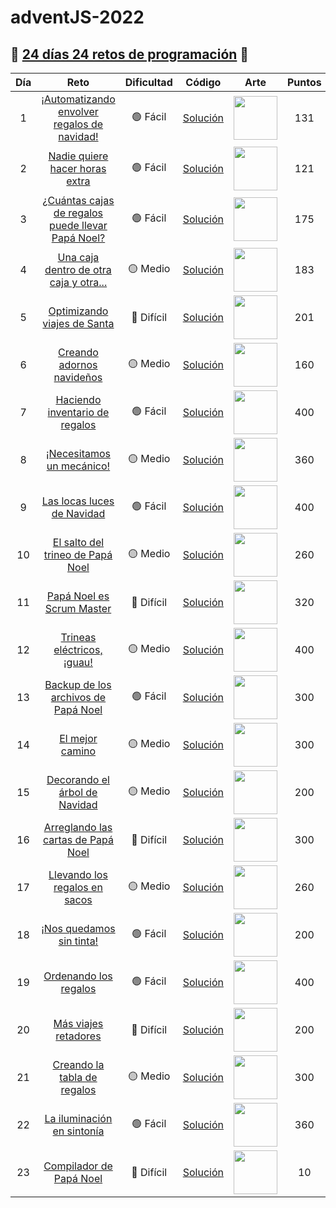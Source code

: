 # adventJS-2022

## 🎄 [24 días 24 retos de programación](https://adventjs.dev/es) 🎄

| Día | Reto                                                                                           | Dificultad  | Código                        | Arte                                                                 | Puntos |
| :-: | :--------------------------------------------------------------------------------------------: | :---------: | :---------------------------: | :------------------------------------------------------------------: | :----: |
| 1   | [¡Automatizando envolver regalos de navidad!](https://adventjs.dev/es/challenges/2022/1)       | 🟢 Fácil    | [Solución](./retos/Reto1.md)  | <img src="https://adventjs.dev/challenges-2022/1.svg" width="70" />  | 131    |
| 2   | [Nadie quiere hacer horas extra](https://adventjs.dev/es/challenges/2022/2)                    | 🟢 Fácil    | [Solución](./retos/Reto2.md)  | <img src="https://adventjs.dev/challenges-2022/2.svg" width="70" />  | 121    |
| 3   | [¿Cuántas cajas de regalos puede llevar Papá Noel?](https://adventjs.dev/es/challenges/2022/3) | 🟢 Fácil    | [Solución](./retos/Reto3.md)  | <img src="https://adventjs.dev/challenges-2022/3.svg" width="70" />  | 175    |
| 4   | [Una caja dentro de otra caja y otra...](https://adventjs.dev/es/challenges/2022/4)            | 🟡 Medio    | [Solución](./retos/Reto4.md)  | <img src="https://adventjs.dev/challenges-2022/4.svg" width="70" />  | 183    |
| 5   | [Optimizando viajes de Santa](https://adventjs.dev/es/challenges/2022/5)                       | 🔴 Difícil  | [Solución](./retos/Reto5.md)  | <img src="https://adventjs.dev/challenges-2022/5.svg" width="70" />  | 201    |
| 6   | [Creando adornos navideños](https://adventjs.dev/es/challenges/2022/6)                         | 🟡 Medio    | [Solución](./retos/Reto6.md)  | <img src="https://adventjs.dev/challenges-2022/6.svg" width="70" />  | 160    |
| 7   | [Haciendo inventario de regalos](https://adventjs.dev/es/challenges/2022/7)                    | 🟢 Fácil    | [Solución](./retos/Reto7.md)  | <img src="https://adventjs.dev/challenges-2022/7.svg" width="70" />  | 400    |
| 8   | [¡Necesitamos un mecánico!](https://adventjs.dev/es/challenges/2022/8)                         | 🟡 Medio    | [Solución](./retos/Reto8.md)  | <img src="https://adventjs.dev/challenges-2022/8.svg" width="70" />  | 360    |
| 9   | [Las locas luces de Navidad](https://adventjs.dev/es/challenges/2022/9)                        | 🟢 Fácil    | [Solución](./retos/Reto9.md)  | <img src="https://adventjs.dev/challenges-2022/9.svg" width="70" />  | 400    |
| 10  | [El salto del trineo de Papá Noel](https://adventjs.dev/es/challenges/2022/10)                 | 🟡 Medio    | [Solución](./retos/Reto10.md) | <img src="https://adventjs.dev/challenges-2022/10.svg" width="70" /> | 260    |
| 11  | [Papá Noel es Scrum Master](https://adventjs.dev/es/challenges/2022/11)                        | 🔴 Difícil  | [Solución](./retos/Reto11.md) | <img src="https://adventjs.dev/challenges-2022/11.svg" width="70" /> | 320    |
| 12  | [Trineas eléctricos, ¡guau!](https://adventjs.dev/es/challenges/2022/12)                       | 🟡 Medio    | [Solución](./retos/Reto12.md) | <img src="https://adventjs.dev/challenges-2022/12.svg" width="70" /> | 400    |
| 13  | [Backup de los archivos de Papá Noel](https://adventjs.dev/es/challenges/2022/13)              | 🟢 Fácil    | [Solución](./retos/Reto13.md) | <img src="https://adventjs.dev/challenges-2022/13.svg" width="70" /> | 300    |
| 14  | [El mejor camino](https://adventjs.dev/es/challenges/2022/14)                                  | 🟡 Medio    | [Solución](./retos/Reto14.md) | <img src="https://adventjs.dev/challenges-2022/14.svg" width="70" /> | 300    |
| 15  | [Decorando el árbol de Navidad](https://adventjs.dev/es/challenges/2022/15)                    | 🟡 Medio    | [Solución](./retos/Reto15.md) | <img src="https://adventjs.dev/challenges-2022/15.svg" width="70" /> | 200    |
| 16  | [Arreglando las cartas de Papá Noel](https://adventjs.dev/es/challenges/2022/16)               | 🔴 Difícil  | [Solución](./retos/Reto16.md) | <img src="https://adventjs.dev/challenges-2022/16.svg" width="70" /> | 300    |
| 17  | [Llevando los regalos en sacos](https://adventjs.dev/es/challenges/2022/17)                    | 🟡 Medio    | [Solución](./retos/Reto17.md) | <img src="https://adventjs.dev/challenges-2022/17.svg" width="70" /> | 260    |
| 18  | [¡Nos quedamos sin tinta!](https://adventjs.dev/es/challenges/2022/18)                         | 🟢 Fácil    | [Solución](./retos/Reto18.md) | <img src="https://adventjs.dev/challenges-2022/18.svg" width="70" /> | 200    |
| 19  | [Ordenando los regalos](https://adventjs.dev/es/challenges/2022/19)                            | 🟢 Fácil    | [Solución](./retos/Reto19.md) | <img src="https://adventjs.dev/challenges-2022/19.svg" width="70" /> | 400    |
| 20  | [Más viajes retadores](https://adventjs.dev/es/challenges/2022/20)                             | 🔴 Difícil  | [Solución](./retos/Reto20.md) | <img src="https://adventjs.dev/challenges-2022/20.svg" width="70" /> | 200    |
| 21  | [Creando la tabla de regalos](https://adventjs.dev/es/challenges/2022/21)                      | 🟡 Medio    | [Solución](./retos/Reto21.md) | <img src="https://adventjs.dev/challenges-2022/21.svg" width="70" /> | 300    |
| 22  | [La iluminación en sintonía](https://adventjs.dev/es/challenges/2022/22)                       | 🟢 Fácil    | [Solución](./retos/Reto22.md) | <img src="https://adventjs.dev/challenges-2022/22.svg" width="70" /> | 360    |
| 23  | [Compilador de Papá Noel](https://adventjs.dev/es/challenges/2022/23)                          | 🔴 Difícil  | [Solución](./retos/Reto23.md) | <img src="https://adventjs.dev/challenges-2022/23.svg" width="70" /> | 10     |
